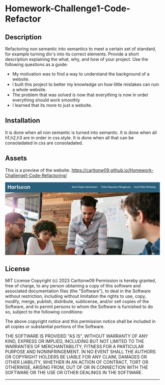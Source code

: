# Homework-Challenge1-Code-Refactor

## Description

Refactoring non semantic into semantics to meet a certain set of standard, for example turning div's into its correct elements. Provide a short description explaining the what, why, and how of your project. Use the following questions as a guide:

- My motivation was to find a way to understand the background of a website.
- I built this project to better my knowledge on how little mistakes can ruin a whole website.
- The problem that was solved is now that everything is now in order everything should work smoothly
- I learned that its more to just a website.

## Installation

It is done when all non semantic is turned into semantic.
It is done when all h1,h2,h3 are in order in css.style.
It is done when all that can be consoladated in css are consoladated.

## Assets

This is a preview of the website. 
https://carltonw09.github.io/Homework-Challenge1-Code-Refactoring/

 ![Alt text](image-3.png)


## License

MIT License
Copyright (c) 2023 Carltonw09
Permission is hereby granted, free of charge, to any person obtaining a copy
of this software and associated documentation files (the "Software"), to deal
in the Software without restriction, including without limitation the rights
to use, copy, modify, merge, publish, distribute, sublicense, and/or sell
copies of the Software, and to permit persons to whom the Software is
furnished to do so, subject to the following conditions:

The above copyright notice and this permission notice shall be included in all
copies or substantial portions of the Software.

THE SOFTWARE IS PROVIDED "AS IS", WITHOUT WARRANTY OF ANY KIND, EXPRESS OR
IMPLIED, INCLUDING BUT NOT LIMITED TO THE WARRANTIES OF MERCHANTABILITY,
FITNESS FOR A PARTICULAR PURPOSE AND NONINFRINGEMENT. IN NO EVENT SHALL THE
AUTHORS OR COPYRIGHT HOLDERS BE LIABLE FOR ANY CLAIM, DAMAGES OR OTHER
LIABILITY, WHETHER IN AN ACTION OF CONTRACT, TORT OR OTHERWISE, ARISING FROM,
OUT OF OR IN CONNECTION WITH THE SOFTWARE OR THE USE OR OTHER DEALINGS IN THE
SOFTWARE.


---
